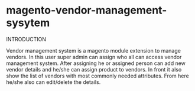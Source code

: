 magento-vendor-management-sysytem
=================================


INTRODUCTION

Vendor management system is a magento module extension to manage vendors. In this user super admin can assign who all can access vendor management system. After assigning he or assigned person can add new vendor details and he/she can assign product to vendors. In front it also show the list of vendors with most commonly needed attributes. From here he/she also can edit/delete the details.



